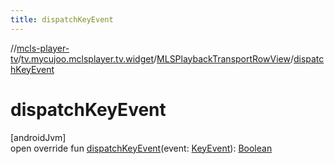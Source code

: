 ```yaml
---
title: dispatchKeyEvent
---
```

//[mcls-player-tv](../../../index.html)/[tv.mycujoo.mclsplayer.tv.widget](../index.html)/[MLSPlaybackTransportRowView](index.html)/[dispatchKeyEvent](dispatch-key-event.html)



# dispatchKeyEvent



[androidJvm]\
open override fun [dispatchKeyEvent](dispatch-key-event.html)(event: [KeyEvent](https://developer.android.com/reference/kotlin/android/view/KeyEvent.html)): [Boolean](https://kotlinlang.org/api/latest/jvm/stdlib/kotlin/-boolean/index.html)




